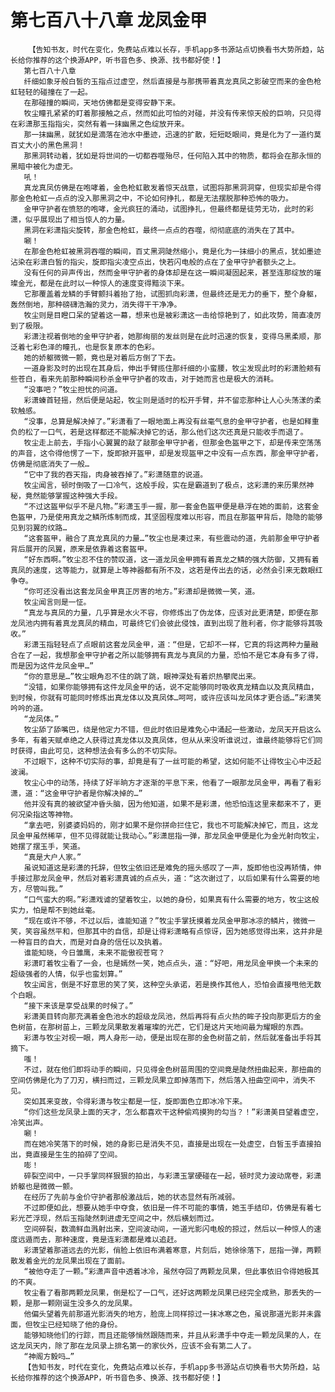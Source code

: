 # 第七百八十八章 龙凤金甲
        【告知书友，时代在变化，免费站点难以长存，手机app多书源站点切换看书大势所趋，站长给你推荐的这个换源APP，听书音色多、换源、找书都好使！】
       第七百八十八章
       纤细如象牙般白皙的玉指点过虚空，然后直接是与那携带着真龙真凤之影破空而来的金色枪虹轻轻的碰撞在了一起。
       在那碰撞的瞬间，天地仿佛都是变得安静下来。
       牧尘瞳孔紧紧的盯着那接触之点，然而如此可怕的对碰，并没有传来惊天般的巨响，只见得在彩潇那玉指指尖，突然有着一抹幽黑之色绽放开来。
       那一抹幽黑，就犹如是滴落在池水中墨迹，迅速的扩散，短短眨眼间，竟是化为了一道约莫百丈大小的黑色黑洞！
       那黑洞转动着，犹如是将世间的一切都吞噬殆尽，任何陷入其中的物质，都将会在那永恒的黑暗中被化为虚无。
       吼！
       真龙真凤仿佛是在咆哮着，金色枪虹散发着惊天战意，试图将那黑洞洞穿，但现实却是令得那金色枪虹一点点的没入那黑洞之中，不论如何挣扎，都是无法摆脱那种恐怖的吸力。
       金甲守护者在愤怒的咆哮，金光疯狂的涌动，试图挣扎，但最终都是徒劳无功，此时的彩潇，似乎展现出了相当惊人的力量。
       黑洞在彩潇指尖旋转，那金色枪虹，最终一点点的吞噬，彻彻底底的消失在了其中。
       唰！
       在那金色枪虹被黑洞吞噬的瞬间，百丈黑洞陡然缩小，竟是化为一抹细小的黑点，犹如墨迹沾染在彩潇白皙的指尖，旋即指尖凌空点出，快若闪电般的点在了金甲守护者额头之上。
       没有任何的异声传出，然而金甲守护者的身体却是在这一瞬间凝固起来，甚至连那绽放的璀璨金光，都是在此时以一种惊人的速度变得黯淡下来。
       它那覆盖着龙鳞的手臂颤抖着抬了抬，试图抓向彩潇，但最终还是无力的垂下，整个身躯，轰然倒地，那种磅礴浩瀚的灵力，消失得干干净净。
       牧尘则是目瞪口呆的望着这一幕，想来也是被彩潇这一击给惊艳到了，如此攻势，简直凌厉到了极限。
       彩潇注视着倒地的金甲守护者，她那绚丽的发丝则是在此时迅速的恢复，变得乌黑柔顺，那泛着七彩色泽的瞳孔，也是恢复原本的色彩。
       她的娇躯微微一颤，竟也是对着后方倒了下去。
       一道身影及时的出现在其身后，伸出手臂揽住那纤细的小蛮腰，牧尘发现此时的彩潇脸颊有些苍白，看来先前那种瞬间秒杀金甲守护者的攻击，对于她而言也是极大的消耗。
       “没事吧？”牧尘担忧的问道。
       彩潇螓首轻摇，然后便是站起，牧尘则是适时的松开手臂，并不留恋那种让人心头荡漾的柔软触感。
       “没事，总算是解决掉了。”彩潇看了一眼地面上再没有丝毫气息的金甲守护者，也是如释重负的松了一口气，若是这样都还不能解决掉它的话，那么他们这次还真是只能收手而退了。
       牧尘走上前去，手指小心翼翼的敲了敲那金甲守护者，但那金色盔甲之下，却是传来空荡荡的声音，这令得他愣了一下，旋即掀开盔甲，却是发现盔甲之中没有一点东西，那金甲守护者，仿佛是彻底消失了一般…
       “它中了我的吞天指，肉身被吞掉了。”彩潇随意的说道。
       牧尘闻言，顿时倒吸了一口冷气，这般手段，实在是霸道到了极点，这彩潇的来历果然神秘，竟然能够掌握这种强大手段。
       “不过这盔甲似乎不是凡物。”彩潇玉手一握，那一套金色盔甲便是悬浮在她的面前，这套金色盔甲，乃是使用真龙之鳞所炼制而成，其坚固程度难以形容，而且在那盔甲背后，隐隐的能够见到羽翼的纹路…
       “这套盔甲，融合了真龙真凤的力量…”牧尘也是凑过来，有些震动的道，先前那金甲守护者背后展开的凤翼，原来是依靠着这套盔甲。
       “好东西啊。”牧尘忍不住的赞叹道，这一道龙凤金甲拥有着真龙之鳞的强大防御，又拥有着真凤的速度，这等能力，就算是上等神器都有所不及，这若是传出去的话，必然会引来无数眼红争夺。
       “你可还没看出这套龙凤金甲真正厉害的地方。”彩潇却是微微一笑，道。
       牧尘闻言则是一怔。
       “真龙与真凤的力量，几乎算是水火不容，你修炼出了伪龙体，应该对此更清楚，即便在那龙凤池内拥有着真龙真凤的精血，可最终它们会彼此侵蚀，直到出现了胜利者，你才能够将其吸收。”
       彩潇玉指轻轻点了点眼前这套龙凤金甲，道：“但是，它却不一样，它真的将这两种力量融合在了一起，我想那金甲守护者之所以能够拥有真龙与真凤的力量，恐怕不是它本身有多了得，而是因为这件龙凤金甲…”
       “你的意思是…”牧尘眼角忍不住的跳了跳，眼神深处有着炽热攀爬出来。
       “没错，如果你能够拥有这件龙凤金甲的话，说不定能够同时吸收真龙精血以及真凤精血，到时候，你就有可能同时修炼出真龙体以及真凤体…呵呵，或许应该叫龙凤体才更合适…”彩潇笑吟吟的道。
       “龙凤体。”
       牧尘舔了舔嘴巴，绕是他定力不错，但此时依旧是难免心中涌起一些激动，龙凤天开启这么多年，有着天赋卓绝之人获得过真龙体以及真凤体，但从从来没听谁说过，谁最终能够将它们同时获得，由此可见，这种想法会有多么的不切实际。
       不过眼下，这种不切实际的事，却竟是有了一丝可能的希望，这如何能不让得牧尘心中泛起波澜。
       牧尘心中的动荡，持续了好半晌方才逐渐的平息下来，他看了一眼那龙凤金甲，再看了看彩潇，道：“这金甲守护者是你解决掉的…”
       他并没有真的被欲望冲昏头脑，因为他知道，如果不是彩潇，他恐怕连这里来都来不了，更何况染指这等神物。
       “拿去吧，别婆婆妈妈的，刚才如果不是你拼命拦住它，我也不可能解决掉它，而且，这龙凤金甲虽然稀罕，但不见得就能让我动心。”彩潇屈指一弹，那龙凤金甲便是化为金光射向牧尘，她摆了摆玉手，笑道。
       “真是大户人家。”
       虽说知道这是彩潇的托辞，但牧尘依旧还是难免的摇头感叹了一声，旋即他也没再矫情，伸手接过那龙凤金甲，然后对着彩潇真诚的点点头，道：“这次谢过了，以后如果有什么需要的地方，尽管叫我。”
       “口气蛮大的啊。”彩潇戏谑的望着牧尘，以她的身份，如果真有什么需要的地方，牧尘这般实力，怕是帮不到她丝毫。
       “现在或许不够，不过以后，谁能知道？”牧尘手掌抚摸着龙凤金甲那冰凉的鳞片，微微一笑，笑容虽然平和，但那其中的自信，却是让得彩潇略有点惊讶，因为她感觉得出来，这并非是一种盲目的自大，而是对自身的信任以及执着。
       谁能知晓，今日雏鹰，未来不能傲视苍穹？
       彩潇盯着牧尘看了一会，也是嫣然一笑，她点点头，道：“好吧，用龙凤金甲换一个未来的超级强者的人情，似乎也蛮划算。”
       牧尘闻言，倒是不好意思的笑了笑，这种空头承诺，若是换作其他人，恐怕会直接甩他无数个白眼。
       “接下来该是享受战果的时候了。”
       彩潇美目转向那充满着金色池水的超级龙凤池，然后再将有点火热的眸子投向那更后方的金色树苗，在那树苗上，三颗龙凤果散发着璀璨的光芒，它们是这片天地间最为耀眼的东西。
       彩潇与牧尘对视一眼，两人身形一动，便是出现在那的金色树苗之前，然后就准备出手将其摘下。
       嗤！
       不过，就在他们即将动手的瞬间，只见得金色树苗周围的空间竟是陡然扭曲起来，那扭曲的空间仿佛是化为了刀刃，横扫而过，三颗龙凤果立即掉落而下，然后落入扭曲空间中，消失不见。
       突如其来变故，令得彩潇与牧尘都是一怔，旋即面色立即冰冷下来。
       “你们这些龙凤录上面的天才，怎么都喜欢干这种偷鸡摸狗的勾当？！”彩潇美目望着虚空，冷笑出声。
       唰！
       而在她冷笑落下的时候，她的身影已是消失不见，直接是出现在一处虚空，白皙玉手直接拍出，竟直接是生生的拍碎了空间。
       嘭！
       碎裂空间中，一只手掌同样狠狠的拍出，与彩潇玉掌硬碰在一起，顿时灵力波动席卷，彩潇娇躯也是微微一颤。
       在经历了先前与金价守护者那般激战后，她的状态显然有所减弱。
       不过即便如此，想要从她手中夺食，依旧是一件不可能的事情，她玉手结印，仿佛是有着七彩光芒浮现，然后玉指陡然刺进虚无空间之中，然后横划而过。
       空间碎裂，数滴鲜血溅射出来，空间波动间，一道光影闪电般的掠过，然后以一种惊人的速度远遁而去，那种速度，竟是连彩潇都是难以追赶。
       彩潇望着那道远去的光影，俏脸上依旧布满着寒意，片刻后，她徐徐落下，屈指一弹，两颗散发着金光的龙凤果出现在了面前。
       “被他夺走了一颗。”彩潇声音中透着冰冷，虽然夺回了两颗龙凤果，但此事依旧令得她极其的不爽。
       牧尘看了看那两颗龙凤果，倒是松了一口气，还好这两颗龙凤果已经完全成熟，那丢失的一颗，是那一颗刚诞生没多久的龙凤果。
       他偏头望着先前那道光影消失的地方，脸庞上同样掠过一抹冰寒之色，虽说那道光影并未露面，但牧尘已经知晓了他的身份。
       能够知晓他们的行踪，而且还能够悄然跟随而来，并且从彩潇手中夺走一颗龙凤果的人，在这龙凤天内，除了那在龙凤录上排名第一的家伙外，应该不会有第二人了。
       “神阁方毅吗…”
       【告知书友，时代在变化，免费站点难以长存，手机app多书源站点切换看书大势所趋，站长给你推荐的这个换源APP，听书音色多、换源、找书都好使！】